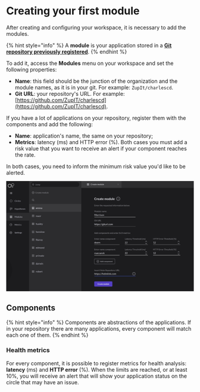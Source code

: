 # Creating your first module

After creating and configuring your workspace, it is necessary to add the modules.

{% hint style="info" %}
A **module** is your application stored in a [**Git repository previously registered**](https://docs.charlescd.io/get-started/defining-a-workspace).
{% endhint %}

To add it, access the **Modules** menu on your workspace and set the following properties:

* **Name**: this field should be the junction of the organization and the module names, as it is in your git. For example: `ZupIt/charlescd`.
* **Git URL**: your repository's URL. For example: [https://github.com/ZupIT/charlescd](https://github.com/ZupIT/charlescd).

If you have a lot of applications on your repository, register them with the components and add the following:

* **Name**: application's name, the same on your repository;
* **Metrics**: latency \(ms\) and HTTP error \(%\). Both cases you must add a risk value that you want to receive an alert if your component reaches the rate. 

In both cases, you need to inform the minimum risk value you'd like to be alerted.

![Creating a module screen](../.gitbook/assets/criac-a-o-de-modulo%20%282%29%20%281%29.png)

## Components

{% hint style="info" %}
Components are abstractions of the applications. If in your repository there are many applications, every component will match each one of them.
{% endhint %}

### Health metrics

For every component, it is possible to register metrics for health analysis: **latency** \(ms\) and **HTTP error** \(%\). When the limits are reached, or at least 10%, you will receive an alert that will show your application status on the circle that may have an issue.

